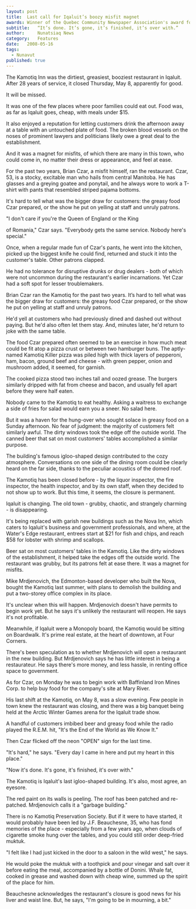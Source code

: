 ```yaml
---
layout:	post
title:	Last call for Iqaluit’s boozy misfit magnet
awards: Winner of the Quebec Community Newspaper Association's award for best feature story
subtitle:	“It’s done. It’s gone, it’s finished, it’s over with.”
author:     Nunatsiaq News
category:	Features
date:	2008-05-16
tags: 
  - Nunavut
published: true
---
```


The Kamotiq Inn was the dirtiest, greasiest, booziest restaurant in Iqaluit. After 28 years of service, it closed Thursday, May 8, apparently for good.

It will be missed.

It was one of the few places where poor families could eat out. Food was, as far as Iqaluit goes, cheap, with meals under $15.

It also enjoyed a reputation for letting customers drink the afternoon away at a table with an untouched plate of food. The broken blood vessels on the noses of prominent lawyers and politicians likely owe a great deal to the establishment.

And it was a magnet for misfits, of which there are many in this town, who could come in, no matter their dress or appearance, and feel at ease. <!-- BREAK -->

For the past two years, Brian Czar, a misfit himself, ran the restaurant. Czar, 53, is a stocky, excitable man who hails from central Manitoba. He has glasses and a greying goatee and ponytail, and he always wore to work a T-shirt with pants that resembled striped pajama bottoms.

It's hard to tell what was the bigger draw for customers: the greasy food Czar prepared, or the show he put on yelling at staff and unruly patrons.

"I don't care if you're the Queen of England or the King

of Romania," Czar says. "Everybody gets the same service. Nobody here's special."

Once, when a regular made fun of Czar's pants, he went into the kitchen, picked up the biggest knife he could find, returned and stuck it into the customer's table. Other patrons clapped.

He had no tolerance for disruptive drunks or drug dealers - both of which were not uncommon during the restaurant's earlier incarnations. Yet Czar had a soft spot for lesser troublemakers.

Brian Czar ran the Kamotiq for the past two years. It’s hard to tell what was the bigger draw for customers: the greasy food Czar prepared, or the show he put on yelling at staff and unruly patrons.


He'd yell at customers who had previously dined and dashed out without paying. But he'd also often let them stay. And, minutes later, he'd return to joke with the same table.

The food Czar prepared often seemed to be an exercise in how much meat could be fit atop a pizza crust or between two hamburger buns. The aptly-named Kamotiq Killer pizza was piled high with thick layers of pepperoni, ham, bacon, ground beef and cheese - with green pepper, onion and mushroom added, it seemed, for garnish.

The cooked pizza stood two inches tall and oozed grease. The burgers similarly dripped with fat from cheese and bacon, and usually fell apart before they were half eaten.

Nobody came to the Kamotiq to eat healthy. Asking a waitress to exchange a side of fries for salad would earn you a sneer. No salad here.

But it was a haven for the hung-over who sought solace in greasy food on a Sunday afternoon. No fear of judgment: the majority of customers felt similarly awful. The dirty windows took the edge off the outside world. The canned beer that sat on most customers' tables accomplished a similar purpose.

The building's famous igloo-shaped design contributed to the cozy atmosphere. Conversations on one side of the dining room could be clearly heard on the far side, thanks to the peculiar acoustics of the domed roof.

The Kamotiq has been closed before - by the liquor inspector, the fire inspector, the health inspector, and by its own staff, when they decided to not show up to work. But this time, it seems, the closure is permanent.

Iqaluit is changing. The old town - grubby, chaotic, and strangely charming - is disappearing.

It's being replaced with garish new buildings such as the Nova Inn, which caters to Iqaluit's business and government professionals, and where, at the Water's Edge restaurant, entrees start at $21 for fish and chips, and reach $58 for lobster with shrimp and scallops.

Beer sat on most customers’ tables in the Kamotiq. Like the dirty windows of the establishment, it helped take the edges off the outside world. The restaurant was grubby, but its patrons felt at ease there. It was a magnet for misfits.


Mike Mrdjenovich, the Edmonton-based developer who built the Nova, bought the Kamotiq last summer, with plans to demolish the building and put a two-storey office complex in its place.

It's unclear when this will happen. Mrdjenovich doesn't have permits to begin work yet. But he says it's unlikely the restaurant will reopen. He says it's not profitable.

Meanwhile, if Iqaluit were a Monopoly board, the Kamotiq would be sitting on Boardwalk. It's prime real estate, at the heart of downtown, at Four Corners.

There's been speculation as to whether Mrdjenovich will open a restaurant in the new building. But Mrdjenovich says he has little interest in being a restaurateur. He says there's more money, and less hassle, in renting office space to government.

As for Czar, on Monday he was to begin work with Baffinland Iron Mines Corp. to help buy food for the company's site at Mary River.

His last shift at the Kamotiq, on May 8, was a slow evening. Few people in town knew the restaurant was closing, and there was a big banquet being held at the Arctic Winter Games arena for the Iqaluit trade show.

A handful of customers imbibed beer and greasy food while the radio played the R.E.M. hit, "It's the End of the World as We Know It."

Then Czar flicked off the neon "OPEN" sign for the last time.

"It's hard," he says. "Every day I came in here and put my heart in this place."

"Now it's done. It's gone, it's finished, it's over with."

The Kamotiq is Iqaluit's last igloo-shaped building. It's also, most agree, an eyesore.

The red paint on its walls is peeling. The roof has been patched and re-patched. Mrdjenovich calls it a "garbage building."

There is no Kamotiq Preservation Society. But if it were to have started, it would probably have been led by J.F. Beauchesne, 35, who has fond memories of the place - especially from a few years ago, when clouds of cigarette smoke hung over the tables, and you could still order deep-fried muktuk.

"I felt like I had just kicked in the door to a saloon in the wild west," he says.

He would poke the muktuk with a toothpick and pour vinegar and salt over it before eating the meal, accompanied by a bottle of Donini. Whale fat, cooked in grease and washed down with cheap wine, summed up the spirit of the place for him.

Beauchesne acknowledges the restaurant's closure is good news for his liver and waist line. But, he says, "I'm going to be in mourning, a bit."